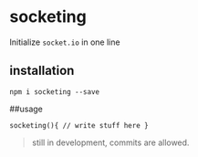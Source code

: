 # socketing

Initialize `socket.io` in one line

## installation

`npm i socketing --save`

##usage

`socketing(){
// write stuff here
}`

> still in development, commits are allowed.


